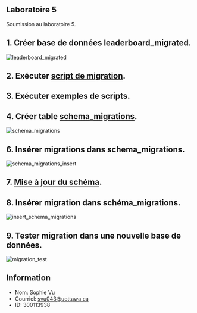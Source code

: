 ## Laboratoire 5

Soumission au laboratoire 5.

## 1. Créer base de données leaderboard_migrated.
![leaderboard_migrated](https://github.com/vusophie/csi2532_playground/blob/lab05/db/migrations/leaderboard_migrated.png)

## 2. Exécuter [script de migration](https://github.com/vusophie/csi2532_playground/blob/lab05/db/migrations/20210306140700-create-athletes.sql).
## 3. Exécuter exemples de scripts.
## 4. Créer table [schema_migrations](https://github.com/vusophie/csi2532_playground/blob/lab05/db/migrations/20210306141800-create-migrations.sql).
![schema_migrations](https://github.com/vusophie/csi2532_playground/blob/lab05/db/migrations/schema_migrated.png)
## 6. Insérer migrations dans schema_migrations.
![schema_migrations_insert](https://github.com/vusophie/csi2532_playground/blob/lab05/db/migrations/migration_insert_test1.png)
## 7. [Mise à jour du schéma](https://github.com/vusophie/csi2532_playground/blob/lab05/db/migrations/20210306142500-update-athletes.sql).
## 8. Insérer migration dans schéma_migrations.
![insert_schema_migrations](https://github.com/vusophie/csi2532_playground/blob/lab05/db/migrations/migration_insert_test2.png)
## 9. Tester migration dans une nouvelle base de données.
![migration_test](https://github.com/vusophie/csi2532_playground/blob/lab05/db/migrations/leaderboard_migrated_test.png)

## Information
* Nom: Sophie Vu
* Courriel: svu043@uottawa.ca
* ID: 300113938
